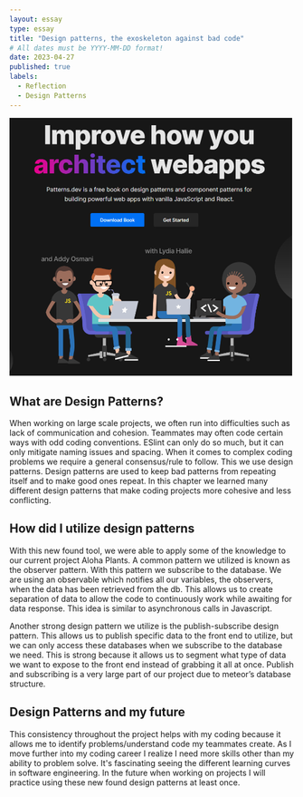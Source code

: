 ```yaml
---
layout: essay
type: essay
title: "Design patterns, the exoskeleton against bad code"
# All dates must be YYYY-MM-DD format!
date: 2023-04-27
published: true
labels:
  - Reflection
  - Design Patterns
---
```


<img width="500px" class="rounded float-start pe-4" src="../img/design-patterns/design-patterns.png">

## What are Design Patterns?

When working on large scale projects, we often run into difficulties such as lack of communication and cohesion. Teammates may often code certain ways with odd coding conventions. ESlint can only do so much, but it can only mitigate naming issues and spacing. When it comes to complex coding problems we require a general consensus/rule to follow. This we use design patterns. Design patterns are used to keep bad patterns from repeating itself and to make good ones repeat. In this chapter we learned many different design patterns that make coding projects more cohesive and less conflicting. 

## How did I utilize design patterns

With this new found tool, we were able to apply some of the knowledge to our current project Aloha Plants. A common pattern we utilized is known as the observer pattern. With this pattern we subscribe to the database. We are using an observable which notifies all our variables, the observers, when the data has been retrieved from the db. This allows us to create separation of data to allow the code to continuously work while awaiting for data response. This idea is similar to asynchronous calls in Javascript.

Another strong design pattern we utilize is the publish-subscribe design pattern. This allows us to publish specific data to the front end to utilize, but we can only access these databases when we subscribe to the database we need. This is strong because it allows us to segment what type of data we want to expose to the front end instead of grabbing it all at once. Publish and subscribing is a very large part of our project due to meteor’s database structure. 


## Design Patterns and my future

This consistency throughout the project helps with my coding because it allows me to identify problems/understand code my teammates create. As I move further into my coding career I realize I need more skills other than my ability to problem solve. It's fascinating seeing the different learning curves in software engineering. In the future when working on projects I will practice using these new found design patterns at least once. 

